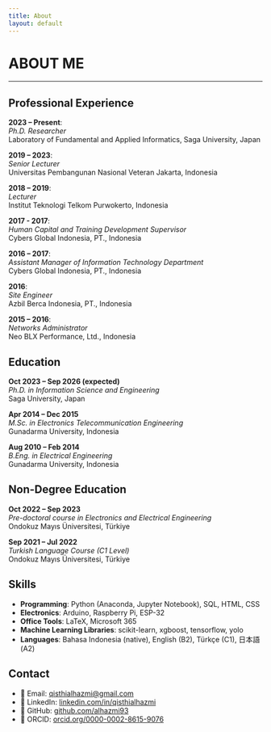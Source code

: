 ```yaml
---
title: About
layout: default
---
```


# ABOUT ME

----

## Professional Experience

**2023 – Present**:  
*Ph.D. Researcher*  
Laboratory of Fundamental and Applied Informatics, Saga University, Japan

**2019 – 2023**:  
*Senior Lecturer*  
Universitas Pembangunan Nasional Veteran Jakarta, Indonesia

**2018 – 2019**:  
*Lecturer*  
Institut Teknologi Telkom Purwokerto, Indonesia

**2017 - 2017**:  
*Human Capital and Training Development Supervisor*  
Cybers Global Indonesia, PT., Indonesia

**2016 – 2017**:  
*Assistant Manager of Information Technology Department*  
Cybers Global Indonesia, PT., Indonesia

**2016**:  
*Site Engineer*  
Azbil Berca Indonesia, PT., Indonesia

**2015 – 2016**:  
*Networks Administrator*  
Neo BLX Performance, Ltd., Indonesia

## Education

**Oct 2023 – Sep 2026 (expected)**  
*Ph.D. in Information Science and Engineering*  
Saga University, Japan

**Apr 2014 – Dec 2015**  
*M.Sc. in Electronics Telecommunication Engineering*  
Gunadarma University, Indonesia

**Aug 2010 – Feb 2014**  
*B.Eng. in Electrical Engineering*  
Gunadarma University, Indonesia

## Non-Degree Education

**Oct 2022 – Sep 2023**  
*Pre-doctoral course in Electronics and Electrical Engineering*  
Ondokuz Mayıs Üniversitesi, Türkiye

**Sep 2021 – Jul 2022**  
*Turkish Language Course (C1 Level)*  
Ondokuz Mayıs Üniversitesi, Türkiye

## Skills

- **Programming**: Python (Anaconda, Jupyter Notebook), SQL, HTML, CSS
- **Electronics**: Arduino, Raspberry Pi, ESP-32
- **Office Tools**: LaTeX, Microsoft 365
- **Machine Learning Libraries**: scikit-learn, xgboost, tensorflow, yolo
- **Languages**: Bahasa Indonesia (native), English (B2), Türkçe (C1), 日本語 (A2)

## Contact

- 📧 Email: [qisthialhazmi@gmail.com](mailto:qisthialhazmi@gmail.com.com)
- 💼 LinkedIn: [linkedin.com/in/qisthialhazmi](https://linkedin.com/in/qisthialhazmi) 
- 🐙 GitHub: [github.com/alhazmi93](https://github.com/alhazmi93) 
- 📘 ORCID: [orcid.org/0000-0002-8615-9076](https://orcid.org/0000-0002-8615-9076) 

